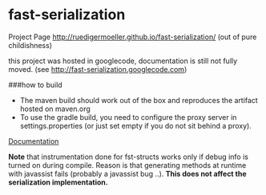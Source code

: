 fast-serialization
==================



Project Page http://ruedigermoeller.github.io/fast-serialization/  (out of pure childishness)

this project was hosted in googlecode, documentation is still not fully moved. (see http://fast-serialization.googlecode.com)

###how to build 

* The maven build should work out of the box and reproduces the artifact hosted on maven.org
* To use the gradle build, you need to configure the proxy server in settings.properties (or just set empty if you do not sit behind a proxy).

[Documentation](https://github.com/RuedigerMoeller/fast-serialization/wiki)

<b>Note</b> that instrumentation done for fst-structs works only if debug info is turned on during compile. Reason is that generating methods at runtime with javassist fails (probably a javassist bug ..). 
<b>This does not affect the serialization implementation. </b>

